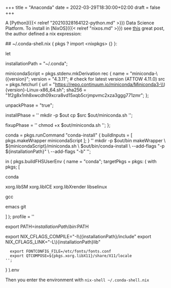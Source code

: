 +++
title = "Anaconda"
date = 2022-03-29T18:30:00+02:00
draft = false
+++

A [Python]({{< relref "20210328164122-python.md" >}}) Data Science Platform.
To install in [NixOS]({{< relref "nixos.md" >}}) see [this](http://www.jaakkoluttinen.fi/blog/conda-on-nixos/) great post, the author defined a nix expression:

<div class="source">

\## ~/.conda-shell.nix
{ pkgs ? import &lt;nixpkgs&gt; {} }:

let

installationPath = "~/.conda";

minicondaScript = pkgs.stdenv.mkDerivation rec {
  name = "miniconda-\\({version}";
    version = "4.3.11"; # check for latest version (ATTOW 4.11.0)
    src = pkgs.fetchurl {
      url = "https://repo.continuum.io/miniconda/Miniconda3-\\){version}-Linux-x86_64.sh";
    sha256 = "1f2g8x1nh8xwcdh09xcra8vd15xqb5crjmpvmc2xza3ggg771zmr";
  };

unpackPhase = "true";

installPhase = ''
  mkdir -p $out
  cp $src $out/miniconda.sh
'';

  fixupPhase = ''
    chmod +x $out/miniconda.sh
  '';
};

conda = pkgs.runCommand "conda-install"
  { buildInputs = [ pkgs.makeWrapper minicondaScript ]; }
  ''
    mkdir -p $out/bin
    makeWrapper                            \\
      ${minicondaScript}/miniconda.sh      \\
      $out/bin/conda-install               \\
      --add-flags "-p ${installationPath}" \\
      --add-flags "-b"
  '';

in
(
  pkgs.buildFHSUserEnv {
    name = "conda";
    targetPkgs = pkgs: (
      with pkgs; [

conda

xorg.libSM
xorg.libICE
xorg.libXrender
libselinux

gcc

emacs
git

  ]
);
profile = ''

export PATH=${installationPath}/bin:$PATH

export NIX_CFLAGS_COMPILE="-I\\({installationPath}/include"
      export NIX\_CFLAGS\_LINK="-L\\){installationPath}lib"

      export FONTCONFIG_FILE=/etc/fonts/fonts.conf
      export QTCOMPOSE=${pkgs.xorg.libX11}/share/X11/locale
    '';
  }
).env

</div>

Then you enter the environment with `nix-shell ~/.conda-shell.nix`
